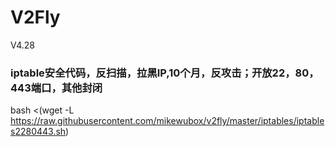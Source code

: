 # V2Fly
V4.28

### iptable安全代码，反扫描，拉黑IP,10个月，反攻击；开放22，80，443端口，其他封闭

 bash <(wget -L https://raw.githubusercontent.com/mikewubox/v2fly/master/iptables/iptables2280443.sh)
